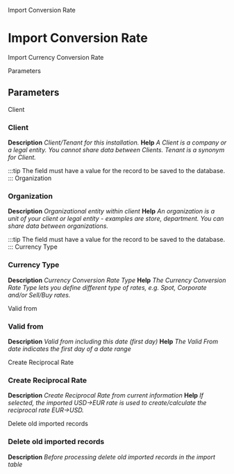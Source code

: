 
Import Conversion Rate
# Import Conversion Rate


Import Currency Conversion Rate

Parameters
## Parameters


Client
### Client

**Description**
 *Client/Tenant for this installation.*
**Help**
 *A Client is a company or a legal entity. You cannot share data between Clients. Tenant is a synonym for Client.*

:::tip
The field must have a value for the record to be saved to the database.
:::
Organization
### Organization

**Description**
 *Organizational entity within client*
**Help**
 *An organization is a unit of your client or legal entity - examples are store, department. You can share data between organizations.*

:::tip
The field must have a value for the record to be saved to the database.
:::
Currency Type
### Currency Type

**Description**
 *Currency Conversion Rate Type*
**Help**
 *The Currency Conversion Rate Type lets you define different type of rates, e.g. Spot, Corporate and/or Sell/Buy rates.*

Valid from
### Valid from

**Description**
 *Valid from including this date (first day)*
**Help**
 *The Valid From date indicates the first day of a date range*

Create Reciprocal Rate
### Create Reciprocal Rate

**Description**
 *Create Reciprocal Rate from current information*
**Help**
 *If selected, the imported USD->EUR rate is used to create/calculate the reciprocal rate EUR->USD.*

Delete old imported records
### Delete old imported records

**Description**
 *Before processing delete old imported records in the import table*
